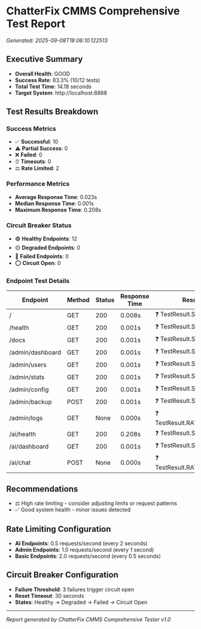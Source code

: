 # ChatterFix CMMS Comprehensive Test Report

_Generated: 2025-09-08T18:06:10.122513_

## Executive Summary

- **Overall Health**: GOOD
- **Success Rate**: 83.3% (10/12 tests)
- **Total Test Time**: 14.18 seconds
- **Target System**: http://localhost:8888

## Test Results Breakdown

### Success Metrics

- ✅ **Successful**: 10
- ⚠️ **Partial Success**: 0
- ❌ **Failed**: 0
- ⏰ **Timeouts**: 0
- ⚖️ **Rate Limited**: 2

### Performance Metrics

- **Average Response Time**: 0.023s
- **Median Response Time**: 0.001s
- **Maximum Response Time**: 0.208s

### Circuit Breaker Status

- 🟢 **Healthy Endpoints**: 12
- 🟡 **Degraded Endpoints**: 0
- 🔴 **Failed Endpoints**: 0
- ⭕ **Circuit Open**: 0

### Endpoint Test Details

| Endpoint         | Method | Status | Response Time | Result                     |
| ---------------- | ------ | ------ | ------------- | -------------------------- |
| /                | GET    | 200    | 0.008s        | ❓ TestResult.SUCCESS      |
| /health          | GET    | 200    | 0.001s        | ❓ TestResult.SUCCESS      |
| /docs            | GET    | 200    | 0.001s        | ❓ TestResult.SUCCESS      |
| /admin/dashboard | GET    | 200    | 0.001s        | ❓ TestResult.SUCCESS      |
| /admin/users     | GET    | 200    | 0.001s        | ❓ TestResult.SUCCESS      |
| /admin/stats     | GET    | 200    | 0.001s        | ❓ TestResult.SUCCESS      |
| /admin/config    | GET    | 200    | 0.001s        | ❓ TestResult.SUCCESS      |
| /admin/backup    | POST   | 200    | 0.001s        | ❓ TestResult.SUCCESS      |
| /admin/logs      | GET    | None   | 0.000s        | ❓ TestResult.RATE_LIMITED |
| /ai/health       | GET    | 200    | 0.208s        | ❓ TestResult.SUCCESS      |
| /ai/dashboard    | GET    | 200    | 0.001s        | ❓ TestResult.SUCCESS      |
| /ai/chat         | POST   | None   | 0.000s        | ❓ TestResult.RATE_LIMITED |

## Recommendations

- ⚖️ High rate limiting - consider adjusting limits or request patterns
- ✅ Good system health - minor issues detected

## Rate Limiting Configuration

- **AI Endpoints**: 0.5 requests/second (every 2 seconds)
- **Admin Endpoints**: 1.0 requests/second (every 1 second)
- **Basic Endpoints**: 2.0 requests/second (every 0.5 seconds)

## Circuit Breaker Configuration

- **Failure Threshold**: 3 failures trigger circuit open
- **Reset Timeout**: 30 seconds
- **States**: Healthy → Degraded → Failed → Circuit Open

---

_Report generated by ChatterFix CMMS Comprehensive Tester v1.0_

